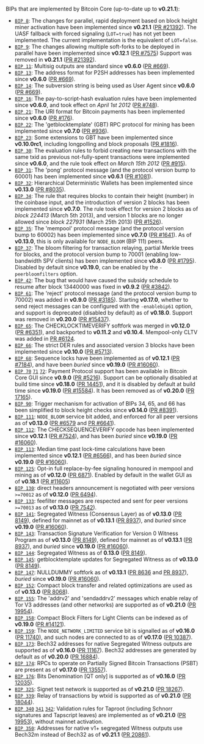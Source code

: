 BIPs that are implemented by Bitcoin Core (up-to-date up to **v0.21.1**):

* [`BIP 8`](https://github.com/bitcoin/bips/blob/master/bip-0008.mediawiki): The changes for parallel, rapid deployment based on block height miner activation have been implemented since **v0.21.1** ([PR #21392](https://github.com/bitcoin/bitcoin/pull/21392)). The UASF fallback with forced signaling (`LOT=true`) has not yet been implemented. The current implementation is the equivalent of `LOT=false`.
* [`BIP 9`](https://github.com/bitcoin/bips/blob/master/bip-0009.mediawiki): The changes allowing multiple soft-forks to be deployed in parallel have been implemented since **v0.12.1**  ([PR #7575](https://github.com/bitcoin/bitcoin/pull/7575)) Support was removed in **v0.21.1** ([PR #21392](https://github.com/bitcoin/bitcoin/pull/21392)).
* [`BIP 11`](https://github.com/bitcoin/bips/blob/master/bip-0011.mediawiki): Multisig outputs are standard since **v0.6.0** ([PR #669](https://github.com/bitcoin/bitcoin/pull/669)).
* [`BIP 13`](https://github.com/bitcoin/bips/blob/master/bip-0013.mediawiki): The address format for P2SH addresses has been implemented since **v0.6.0** ([PR #669](https://github.com/bitcoin/bitcoin/pull/669)).
* [`BIP 14`](https://github.com/bitcoin/bips/blob/master/bip-0014.mediawiki): The subversion string is being used as User Agent since **v0.6.0** ([PR #669](https://github.com/bitcoin/bitcoin/pull/669)).
* [`BIP 16`](https://github.com/bitcoin/bips/blob/master/bip-0016.mediawiki): The pay-to-script-hash evaluation rules have been implemented since **v0.6.0**, and took effect on *April 1st 2012* ([PR #748](https://github.com/bitcoin/bitcoin/pull/748)).
* [`BIP 21`](https://github.com/bitcoin/bips/blob/master/bip-0021.mediawiki): The URI format for Bitcoin payments has been implemented since **v0.6.0** ([PR #176](https://github.com/bitcoin/bitcoin/pull/176)).
* [`BIP 22`](https://github.com/bitcoin/bips/blob/master/bip-0022.mediawiki): The 'getblocktemplate' (GBT) RPC protocol for mining has been implemented since **v0.7.0** ([PR #936](https://github.com/bitcoin/bitcoin/pull/936)).
* [`BIP 23`](https://github.com/bitcoin/bips/blob/master/bip-0023.mediawiki): Some extensions to GBT have been implemented since **v0.10.0rc1**, including longpolling and block proposals ([PR #1816](https://github.com/bitcoin/bitcoin/pull/1816)).
* [`BIP 30`](https://github.com/bitcoin/bips/blob/master/bip-0030.mediawiki): The evaluation rules to forbid creating new transactions with the same txid as previous not-fully-spent transactions were implemented since **v0.6.0**, and the rule took effect on *March 15th 2012* ([PR #915](https://github.com/bitcoin/bitcoin/pull/915)).
* [`BIP 31`](https://github.com/bitcoin/bips/blob/master/bip-0031.mediawiki): The 'pong' protocol message (and the protocol version bump to 60001) has been implemented since **v0.6.1** ([PR #1081](https://github.com/bitcoin/bitcoin/pull/1081)).
* [`BIP 32`](https://github.com/bitcoin/bips/blob/master/bip-0032.mediawiki): Hierarchical Deterministic Wallets has been implemented since **v0.13.0** ([PR #8035](https://github.com/bitcoin/bitcoin/pull/8035)).
* [`BIP 34`](https://github.com/bitcoin/bips/blob/master/bip-0034.mediawiki): The rule that requires blocks to contain their height (number) in the coinbase input, and the introduction of version 2 blocks has been implemented since **v0.7.0**. The rule took effect for version 2 blocks as of *block 224413* (March 5th 2013), and version 1 blocks are no longer allowed since *block 227931* (March 25th 2013) ([PR #1526](https://github.com/bitcoin/bitcoin/pull/1526)).
* [`BIP 35`](https://github.com/bitcoin/bips/blob/master/bip-0035.mediawiki): The 'mempool' protocol message (and the protocol version bump to 60002) has been implemented since **v0.7.0** ([PR #1641](https://github.com/bitcoin/bitcoin/pull/1641)). As of **v0.13.0**, this is only available for `NODE_BLOOM` (BIP 111) peers.
* [`BIP 37`](https://github.com/bitcoin/bips/blob/master/bip-0037.mediawiki): The bloom filtering for transaction relaying, partial Merkle trees for blocks, and the protocol version bump to 70001 (enabling low-bandwidth SPV clients) has been implemented since **v0.8.0** ([PR #1795](https://github.com/bitcoin/bitcoin/pull/1795)). Disabled by default since **v0.19.0**, can be enabled by the `-peerbloomfilters` option.
* [`BIP 42`](https://github.com/bitcoin/bips/blob/master/bip-0042.mediawiki): The bug that would have caused the subsidy schedule to resume after block 13440000 was fixed in **v0.9.2** ([PR #3842](https://github.com/bitcoin/bitcoin/pull/3842)).
* [`BIP 61`](https://github.com/bitcoin/bips/blob/master/bip-0061.mediawiki): The 'reject' protocol message (and the protocol version bump to 70002) was added in **v0.9.0** ([PR #3185](https://github.com/bitcoin/bitcoin/pull/3185)). Starting **v0.17.0**, whether to send reject messages can be configured with the `-enablebip61` option, and support is deprecated (disabled by default) as of **v0.18.0**. Support was removed in **v0.20.0** ([PR #15437](https://github.com/bitcoin/bitcoin/pull/15437)).
* [`BIP 65`](https://github.com/bitcoin/bips/blob/master/bip-0065.mediawiki): The CHECKLOCKTIMEVERIFY softfork was merged in **v0.12.0** ([PR #6351](https://github.com/bitcoin/bitcoin/pull/6351)), and backported to **v0.11.2** and **v0.10.4**. Mempool-only CLTV was added in [PR #6124](https://github.com/bitcoin/bitcoin/pull/6124).
* [`BIP 66`](https://github.com/bitcoin/bips/blob/master/bip-0066.mediawiki): The strict DER rules and associated version 3 blocks have been implemented since **v0.10.0** ([PR #5713](https://github.com/bitcoin/bitcoin/pull/5713)).
* [`BIP 68`](https://github.com/bitcoin/bips/blob/master/bip-0068.mediawiki): Sequence locks have been implemented as of **v0.12.1**  ([PR #7184](https://github.com/bitcoin/bitcoin/pull/7184)), and have been *buried* since **v0.19.0** ([PR #16060](https://github.com/bitcoin/bitcoin/pull/16060)).
* [`BIP 70`](https://github.com/bitcoin/bips/blob/master/bip-0070.mediawiki) [`71`](https://github.com/bitcoin/bips/blob/master/bip-0071.mediawiki) [`72`](https://github.com/bitcoin/bips/blob/master/bip-0072.mediawiki):
  Payment Protocol support has been available in Bitcoin Core GUI since **v0.9.0** ([PR #5216](https://github.com/bitcoin/bitcoin/pull/5216)).
  Support can be optionally disabled at build time since **v0.18.0** ([PR 14451](https://github.com/bitcoin/bitcoin/pull/14451)),
  and it is disabled by default at build time since **v0.19.0** ([PR #15584](https://github.com/bitcoin/bitcoin/pull/15584)).
  It has been removed as of **v0.20.0** ([PR 17165](https://github.com/bitcoin/bitcoin/pull/17165)).
* [`BIP 90`](https://github.com/bitcoin/bips/blob/master/bip-0090.mediawiki): Trigger mechanism for activation of BIPs 34, 65, and 66 has been simplified to block height checks since **v0.14.0** ([PR #8391](https://github.com/bitcoin/bitcoin/pull/8391)).
* [`BIP 111`](https://github.com/bitcoin/bips/blob/master/bip-0111.mediawiki): `NODE_BLOOM` service bit added, and enforced for all peer versions as of **v0.13.0** ([PR #6579](https://github.com/bitcoin/bitcoin/pull/6579) and [PR #6641](https://github.com/bitcoin/bitcoin/pull/6641)).
* [`BIP 112`](https://github.com/bitcoin/bips/blob/master/bip-0112.mediawiki): The CHECKSEQUENCEVERIFY opcode has been implemented since **v0.12.1** ([PR #7524](https://github.com/bitcoin/bitcoin/pull/7524)), and has been *buried* since **v0.19.0** ([PR #16060](https://github.com/bitcoin/bitcoin/pull/16060)).
* [`BIP 113`](https://github.com/bitcoin/bips/blob/master/bip-0113.mediawiki): Median time past lock-time calculations have been implemented since **v0.12.1** ([PR #6566](https://github.com/bitcoin/bitcoin/pull/6566)), and has been *buried* since **v0.19.0** ([PR #16060](https://github.com/bitcoin/bitcoin/pull/16060)).
* [`BIP 125`](https://github.com/bitcoin/bips/blob/master/bip-0125.mediawiki): Opt-in full replace-by-fee signaling honoured in mempool and mining as of **v0.12.0** ([PR 6871](https://github.com/bitcoin/bitcoin/pull/6871)). Enabled by default in the wallet GUI as of **v0.18.1** ([PR #11605](https://github.com/bitcoin/bitcoin/pull/11605))
* [`BIP 130`](https://github.com/bitcoin/bips/blob/master/bip-0130.mediawiki): direct headers announcement is negotiated with peer versions `>=70012` as of **v0.12.0** ([PR 6494](https://github.com/bitcoin/bitcoin/pull/6494)).
* [`BIP 133`](https://github.com/bitcoin/bips/blob/master/bip-0133.mediawiki): feefilter messages are respected and sent for peer versions `>=70013` as of **v0.13.0** ([PR 7542](https://github.com/bitcoin/bitcoin/pull/7542)).
* [`BIP 141`](https://github.com/bitcoin/bips/blob/master/bip-0141.mediawiki): Segregated Witness (Consensus Layer) as of **v0.13.0** ([PR 8149](https://github.com/bitcoin/bitcoin/pull/8149)), defined for mainnet as of **v0.13.1** ([PR 8937](https://github.com/bitcoin/bitcoin/pull/8937)), and *buried* since **v0.19.0** ([PR #16060](https://github.com/bitcoin/bitcoin/pull/16060)).
* [`BIP 143`](https://github.com/bitcoin/bips/blob/master/bip-0143.mediawiki): Transaction Signature Verification for Version 0 Witness Program as of **v0.13.0** ([PR 8149](https://github.com/bitcoin/bitcoin/pull/8149)), defined for mainnet as of **v0.13.1** ([PR 8937](https://github.com/bitcoin/bitcoin/pull/8937)), and *buried* since **v0.19.0** ([PR #16060](https://github.com/bitcoin/bitcoin/pull/16060)).
* [`BIP 144`](https://github.com/bitcoin/bips/blob/master/bip-0144.mediawiki): Segregated Witness as of **0.13.0** ([PR 8149](https://github.com/bitcoin/bitcoin/pull/8149)).
* [`BIP 145`](https://github.com/bitcoin/bips/blob/master/bip-0145.mediawiki): getblocktemplate updates for Segregated Witness as of **v0.13.0** ([PR 8149](https://github.com/bitcoin/bitcoin/pull/8149)).
* [`BIP 147`](https://github.com/bitcoin/bips/blob/master/bip-0147.mediawiki): NULLDUMMY softfork as of **v0.13.1** ([PR 8636](https://github.com/bitcoin/bitcoin/pull/8636) and [PR 8937](https://github.com/bitcoin/bitcoin/pull/8937)), *buried* since **v0.19.0** ([PR #16060](https://github.com/bitcoin/bitcoin/pull/16060)).
* [`BIP 152`](https://github.com/bitcoin/bips/blob/master/bip-0152.mediawiki): Compact block transfer and related optimizations are used as of **v0.13.0** ([PR 8068](https://github.com/bitcoin/bitcoin/pull/8068)).
* [`BIP 155`](https://github.com/bitcoin/bips/blob/master/bip-0155.mediawiki): The 'addrv2' and 'sendaddrv2' messages which enable relay of Tor V3 addresses (and other networks) are supported as of **v0.21.0** ([PR 19954](https://github.com/bitcoin/bitcoin/pull/19954)).
* [`BIP 158`](https://github.com/bitcoin/bips/blob/master/bip-0158.mediawiki): Compact Block Filters for Light Clients can be indexed as of **v0.19.0** ([PR #14121](https://github.com/bitcoin/bitcoin/pull/14121)).
* [`BIP 159`](https://github.com/bitcoin/bips/blob/master/bip-0159.mediawiki): The `NODE_NETWORK_LIMITED` service bit is signalled as of **v0.16.0** ([PR 11740](https://github.com/bitcoin/bitcoin/pull/11740)), and such nodes are connected to as of **v0.17.0** ([PR 10387](https://github.com/bitcoin/bitcoin/pull/10387)).
* [`BIP 173`](https://github.com/bitcoin/bips/blob/master/bip-0173.mediawiki): Bech32 addresses for native Segregated Witness outputs are supported as of **v0.16.0** ([PR 11167](https://github.com/bitcoin/bitcoin/pull/11167)). Bech32 addresses are generated by default as of **v0.20.0** ([PR 16884](https://github.com/bitcoin/bitcoin/pull/16884)).
* [`BIP 174`](https://github.com/bitcoin/bips/blob/master/bip-0174.mediawiki): RPCs to operate on Partially Signed Bitcoin Transactions (PSBT) are present as of **v0.17.0** ([PR 13557](https://github.com/bitcoin/bitcoin/pull/13557)).
* [`BIP 176`](https://github.com/bitcoin/bips/blob/master/bip-0176.mediawiki): Bits Denomination [QT only] is supported as of **v0.16.0** ([PR 12035](https://github.com/bitcoin/bitcoin/pull/12035)).
* [`BIP 325`](https://github.com/bitcoin/bips/blob/master/bip-0325.mediawiki): Signet test network is supported as of **v0.21.0** ([PR 18267](https://github.com/bitcoin/bitcoin/pull/18267)).
* [`BIP 339`](https://github.com/bitcoin/bips/blob/master/bip-0339.mediawiki): Relay of transactions by wtxid is supported as of **v0.21.0** ([PR 18044](https://github.com/bitcoin/bitcoin/pull/18044)).
* [`BIP 340`](https://github.com/bitcoin/bips/blob/master/bip-0340.mediawiki) [`341`](https://github.com/bitcoin/bips/blob/master/bip-0341.mediawiki) [`342`](https://github.com/bitcoin/bips/blob/master/bip-0342.mediawiki): Validation rules for Taproot (including Schnorr signatures and Tapscript leaves) are implemented as of **v0.21.0** ([PR 19953](https://github.com/bitcoin/bitcoin/pull/19953)), without mainnet activation.
* [`BIP 350`](https://github.com/bitcoin/bips/blob/master/bip-0350.mediawiki): Addresses for native v1+ segregated Witness outputs use Bech32m instead of Bech32 as of **v0.21.1** ([PR 20861](https://github.com/bitcoin/bitcoin/pull/20861)).
